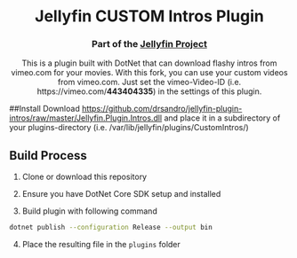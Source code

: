 <h1 align="center">Jellyfin CUSTOM Intros Plugin</h1>
<h3 align="center">Part of the <a href="https://jellyfin.org">Jellyfin Project</a></h3>

<p align="center">
This is a plugin built with DotNet that can download flashy intros from vimeo.com for your movies. With this fork, you can use your custom videos from vimeo.com. Just set the vimeo-Video-ID (i.e. https://vimeo.com/<b>443404335</b>) in the settings of this plugin.
</p>


##Install
Download https://github.com/drsandro/jellyfin-plugin-intros/raw/master/Jellyfin.Plugin.Intros.dll and place it in a subdirectory of your plugins-directory (i.e. /var/lib/jellyfin/plugins/CustomIntros/)
## Build Process

1. Clone or download this repository

2. Ensure you have DotNet Core SDK setup and installed

3. Build plugin with following command

```sh
dotnet publish --configuration Release --output bin
```

4. Place the resulting file in the `plugins` folder
